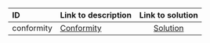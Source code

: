 | ID | Link to description | Link to solution |
|:---|:---|:---:|
| conformity | [Conformity](https://open.kattis.com/problems/conformity) | [Solution](https://github.com/versenyi98/leetcode-solutions/tree/main/solutions/Conformity)|
